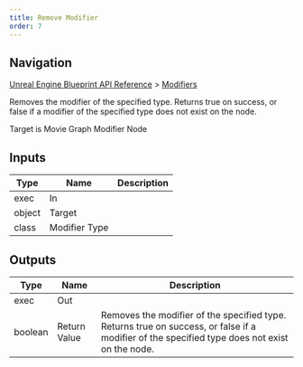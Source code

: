 ```yaml
---
title: Remove Modifier
order: 7
---
```

## Navigation

[Unreal Engine Blueprint API Reference](https://dev.epicgames.com/documentation/en-us/unreal-engine/BlueprintAPI) > [Modifiers](https://dev.epicgames.com/documentation/en-us/unreal-engine/BlueprintAPI/Modifiers)

Removes the modifier of the specified type. Returns true on success, or false if a modifier of the specified type does not exist on the node.

Target is Movie Graph Modifier Node

## Inputs

| Type | Name | Description |
| --- | --- | --- |
| exec | In |  |
| object | Target |  |
| class | Modifier Type |  |

## Outputs

| Type | Name | Description |
| --- | --- | --- |
| exec | Out |  |
| boolean | Return Value | Removes the modifier of the specified type. Returns true on success, or false if a modifier of the specified type does not exist on the node. |
